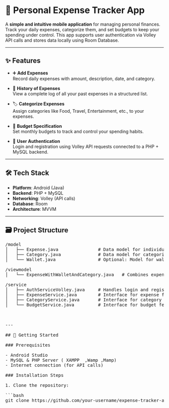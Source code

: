 # 📱 Personal Expense Tracker App

A **simple and intuitive mobile application** for managing personal finances. Track your daily expenses, categorize them, and set budgets to keep your spending under control. This app supports user authentication via Volley API calls and stores data locally using Room Database.

---

## ✨ Features

- ➕ **Add Expenses**  
  Record daily expenses with amount, description, date, and category.

- 📜 **History of Expenses**  
  View a complete log of all your past expenses in a structured list.

- 🏷️ **Categorize Expenses**  
  Assign categories like Food, Travel, Entertainment, etc., to your expenses.

- 🎯 **Budget Specification**  
  Set monthly budgets to track and control your spending habits.

- 🔐 **User Authentication**  
  Login and registration using Volley API requests connected to a PHP + MySQL backend.

---

## 🛠️ Tech Stack

- **Platform**: Android (Java)
- **Backend**: PHP + MySQL
- **Networking**: Volley (API calls)
- **Database**: Room 
- **Architecture**: MVVM

---

## 🗃️ Project Structure

<pre>
/model
│   ├── Expense.java               # Data model for individual expense
│   ├── Category.java              # Data model for categories
│   └── Wallet.java                # Optional: Model for wallet/balance

/viewmodel
│   └── ExpenseWithWalletAndCategory.java   # Combines expense with wallet and category data

/service
│   ├── AuthServiceVolley.java     # Handles login and registration API requests
│   ├── ExpenseService.java        # Interface for expense features
│   ├── CategoryService.java       # Interface for category features
│   └── BudgetService.java         # Interface for budget features



---

## 🚀 Getting Started

### Prerequisites

- Android Studio
- MySQL & PHP Server ( XAMPP  ,Wamp ,Mamp)
- Internet connection (for API calls)

### Installation Steps

1. Clone the repository:

```bash
git clone https://github.com/your-username/expense-tracker-app.git
